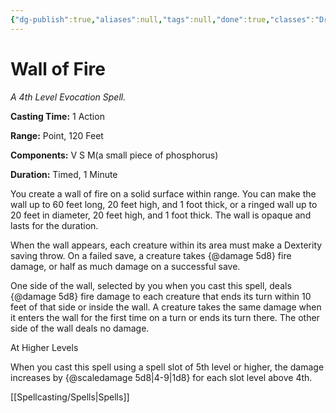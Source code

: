 ```yaml
---
{"dg-publish":true,"aliases":null,"tags":null,"done":true,"classes":"Druid, Sorcerer, Wizard,","spellLevel":4,"school":"Evocation","source":"PHB","permalink":"/spells/wall-of-fire/","dgHomeLink":false,"dgPassFrontmatter":true}
---
```


# Wall of Fire
*A 4th Level Evocation Spell.*

**Casting Time:** 1 Action

**Range:** Point, 120 Feet

**Components:** V S M(a small piece of phosphorus)

**Duration:** Timed, 1 Minute

You create a wall of fire on a solid surface within range. You can make the wall up to 60 feet long, 20 feet high, and 1 foot thick, or a ringed wall up to 20 feet in diameter, 20 feet high, and 1 foot thick. The wall is opaque and lasts for the duration.



When the wall appears, each creature within its area must make a Dexterity saving throw. On a failed save, a creature takes {@damage 5d8} fire damage, or half as much damage on a successful save.



One side of the wall, selected by you when you cast this spell, deals {@damage 5d8} fire damage to each creature that ends its turn within 10 feet of that side or inside the wall. A creature takes the same damage when it enters the wall for the first time on a turn or ends its turn there. The other side of the wall deals no damage.

At Higher Levels

When you cast this spell using a spell slot of 5th level or higher, the damage increases by {@scaledamage 5d8|4-9|1d8} for each slot level above 4th.

[[Spellcasting/Spells|Spells]]
